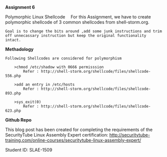 **Assignment 6**

Polymorphic Linux Shellcode 
For this Assignment, we have to create polymorphic shellcode of  3 common shellcodes from shell-storm.org.

	Goal is to change the bits around ,add some junk instructions and trim off unnecassary instruction but keep the original functionality intact.


**Methadology**

	Following Shellcodes are considered for polymorphism

		>chmod /etc/shadow with 0666 permisssion
			Refer : http://shell-storm.org/shellcode/files/shellcode-556.php

		>add an entry in /etc/hosts
			Refer : http://shell-storm.org/shellcode/files/shellcode-893.php

		>sys_exit(0)
			Refer : http://shell-storm.org/shellcode/files/shellcode-623.php


**Github Repo**

This blog post has been created for completing the requirements of the SecurityTube Linux Assembly Expert certification: http://securitytube-training.com/online-courses/securitytube-linux-assembly-expert/

Student ID: SLAE-1509
